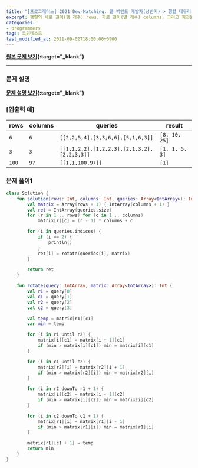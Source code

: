 ```yaml
---
title: "[프로그래머스] 2021 Dev-Matching: 웹 백앤드 개발자(상반기) > 행렬 테두리 회전하기 (77485)(Kotlin)"
excerpt: 행렬의 세로 길이(행 개수) rows, 가로 길이(열 개수) columns, 그리고 회전들의 목록 queries가 주어질 때, 각 회전들을 배열에 적용한 뒤, 그 회전에 의해 위치가 바뀐 숫자들 중 가장 작은 숫자들을 순서대로 배열에 담아 return 하도록 solution 함수를 완성해주세요.
categories:
- programmers
tags: 코딩테스트
last_modified_at: 2021-09-02T18:00:00+0900
---
```


**[원본 문제 보기](https://programmers.co.kr/learn/courses/30/lessons/77485?language=kotlin){:target="_blank"}**

***

### 문제 설명

**[문제 설명 보기](https://programmers.co.kr/learn/courses/30/lessons/77485?language=kotlin){:target="_blank"}**




### **[입출력 예]**

| rows  | columns | queries                                     | result         |
| ----- | ------- | ------------------------------------------- | -------------- |
| `6`   | `6`     | `[[2,2,5,4],[3,3,6,6],[5,1,6,3]]`           | `[8, 10, 25]`  |
| `3`   | `3`     | `[[1,1,2,2],[1,2,2,3],[2,1,3,2],[2,2,3,3]]` | `[1, 1, 5, 3]` |
| `100` | `97`    | `[[1,1,100,97]]`                            | `[1]`          |





### 문제 풀이1

```kotlin
class Solution {
    fun solution(rows: Int, columns: Int, queries: Array<IntArray>): IntArray {
        val matrix = Array(rows + 1) { IntArray(columns + 1) }
        val ret = IntArray(queries.size)
        for (r in 1 .. rows) for (c in 1 .. columns)
            matrix[r][c] = (r - 1) * columns + c

        for (i in queries.indices) {
            if (i == 2) {
                println()
            }
            ret[i] = rotate(queries[i], matrix)
        }

        return ret
    }

    fun rotate(query: IntArray, matrix: Array<IntArray>): Int {
        val r1 = query[0]
        val c1 = query[1]
        val r2 = query[2]
        val c2 = query[3]

        val temp = matrix[r1][c1]
        var min = temp

        for (i in r1 until r2) {
            matrix[i][c1] = matrix[i + 1][c1]
            if (min > matrix[i][c1]) min = matrix[i][c1]
        }

        for (i in c1 until c2) {
            matrix[r2][i] = matrix[r2][i + 1]
            if (min > matrix[r2][i]) min = matrix[r2][i]
        }

        for (i in r2 downTo r1 + 1) {
            matrix[i][c2] = matrix[i - 1][c2]
            if (min > matrix[i][c2]) min = matrix[i][c2]
        }

        for (i in c2 downTo c1 + 1) {
            matrix[r1][i] = matrix[r1][i - 1]
            if (min > matrix[r1][i]) min = matrix[r1][i]
        }

        matrix[r1][c1 + 1] = temp
        return min
    }
}
```
